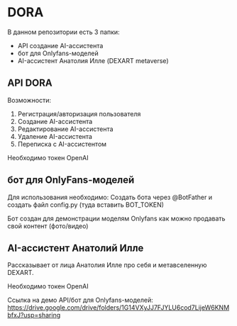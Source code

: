 # DORA

В данном репозитории есть 3 папки:
- API создание AI-ассистента
- бот для Onlyfans-моделей
- AI-ассистент Анатолия Илле (DEXART metaverse)

## API DORA 
Возможности:
1. Регистрация/авторизация пользователя
2. Создание AI-ассистента 
3. Редактирование AI-ассистента
4. Удаление AI-ассистента
5. Переписка с AI-ассистентом

Необходимо токен OpenAI

## бот для OnlyFans-моделей
Для использования необходимо:
Создать бота через @BotFather и создать файл config.py (туда вставить BOT_TOKEN)

Бот создан для демонстрации моделям Onlyfans как можно продавать свой контент (фото/видео) 

## AI-ассистент Анатолий Илле
Рассказывает от лица Анатолия Илле про себя и метавселенную DEXART. 

Необходимо токен OpenAI


Ссылка на демо API/бот для Onlyfans-моделей: https://drive.google.com/drive/folders/1G14VXyJJ7FJYLU6cod7LijeW6KNMbfxJ?usp=sharing
